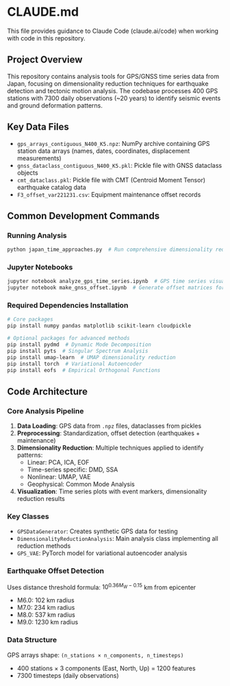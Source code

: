 # CLAUDE.md

This file provides guidance to Claude Code (claude.ai/code) when working with code in this repository.

## Project Overview

This repository contains analysis tools for GPS/GNSS time series data from Japan, focusing on dimensionality reduction techniques for earthquake detection and tectonic motion analysis. The codebase processes 400 GPS stations with 7300 daily observations (~20 years) to identify seismic events and ground deformation patterns.

## Key Data Files

- `gps_arrays_contiguous_N400_K5.npz`: NumPy archive containing GPS station data arrays (names, dates, coordinates, displacement measurements)
- `gnss_dataclass_contiguous_N400_K5.pkl`: Pickle file with GNSS dataclass objects
- `cmt_dataclass.pkl`: Pickle file with CMT (Centroid Moment Tensor) earthquake catalog data
- `F3_offset_var221231.csv`: Equipment maintenance offset records

## Common Development Commands

### Running Analysis
```bash
python japan_time_approaches.py  # Run comprehensive dimensionality reduction analysis
```

### Jupyter Notebooks
```bash
jupyter notebook analyze_gps_time_series.ipynb  # GPS time series visualization
jupyter notebook make_gnss_offset.ipynb  # Generate offset matrices for earthquakes/maintenance
```

### Required Dependencies Installation
```bash
# Core packages
pip install numpy pandas matplotlib scikit-learn cloudpickle

# Optional packages for advanced methods
pip install pydmd  # Dynamic Mode Decomposition
pip install pyts  # Singular Spectrum Analysis
pip install umap-learn  # UMAP dimensionality reduction
pip install torch  # Variational Autoencoder
pip install eofs  # Empirical Orthogonal Functions
```

## Code Architecture

### Core Analysis Pipeline
1. **Data Loading**: GPS data from `.npz` files, dataclasses from pickles
2. **Preprocessing**: Standardization, offset detection (earthquakes + maintenance)
3. **Dimensionality Reduction**: Multiple techniques applied to identify patterns:
   - Linear: PCA, ICA, EOF
   - Time-series specific: DMD, SSA
   - Nonlinear: UMAP, VAE
   - Geophysical: Common Mode Analysis
4. **Visualization**: Time series plots with event markers, dimensionality reduction results

### Key Classes
- `GPSDataGenerator`: Creates synthetic GPS data for testing
- `DimensionalityReductionAnalysis`: Main analysis class implementing all reduction methods
- `GPS_VAE`: PyTorch model for variational autoencoder analysis

### Earthquake Offset Detection
Uses distance threshold formula: $10^{0.36M_W - 0.15}$ km from epicenter
- M6.0: 102 km radius
- M7.0: 234 km radius  
- M8.0: 537 km radius
- M9.0: 1230 km radius

### Data Structure
GPS arrays shape: `(n_stations × n_components, n_timesteps)`
- 400 stations × 3 components (East, North, Up) = 1200 features
- 7300 timesteps (daily observations)